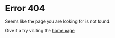 # Error 404
Seems like the page you are looking for is not found.

Give it a try visiting the [home page](https://gehtsoft-usa.github.io/index.html)
